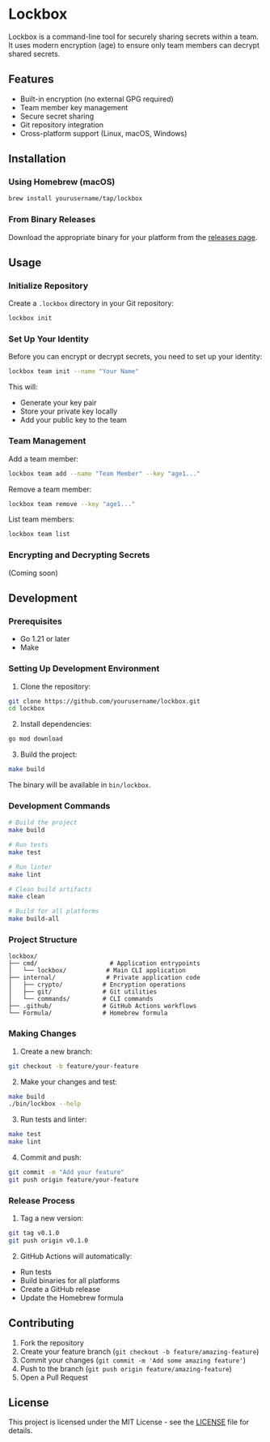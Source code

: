 # Lockbox

Lockbox is a command-line tool for securely sharing secrets within a team. It uses modern encryption (age) to ensure only team members can decrypt shared secrets.

## Features

- Built-in encryption (no external GPG required)
- Team member key management
- Secure secret sharing
- Git repository integration
- Cross-platform support (Linux, macOS, Windows)

## Installation

### Using Homebrew (macOS)

```bash
brew install yourusername/tap/lockbox
```

### From Binary Releases

Download the appropriate binary for your platform from the [releases page](https://github.com/yourusername/lockbox/releases).

## Usage

### Initialize Repository

Create a `.lockbox` directory in your Git repository:

```bash
lockbox init
```

### Set Up Your Identity

Before you can encrypt or decrypt secrets, you need to set up your identity:

```bash
lockbox team init --name "Your Name"
```

This will:
- Generate your key pair
- Store your private key locally
- Add your public key to the team

### Team Management

Add a team member:
```bash
lockbox team add --name "Team Member" --key "age1..."
```

Remove a team member:
```bash
lockbox team remove --key "age1..."
```

List team members:
```bash
lockbox team list
```

### Encrypting and Decrypting Secrets

(Coming soon)

## Development

### Prerequisites

- Go 1.21 or later
- Make

### Setting Up Development Environment

1. Clone the repository:
```bash
git clone https://github.com/yourusername/lockbox.git
cd lockbox
```

2. Install dependencies:
```bash
go mod download
```

3. Build the project:
```bash
make build
```

The binary will be available in `bin/lockbox`.

### Development Commands

```bash
# Build the project
make build

# Run tests
make test

# Run linter
make lint

# Clean build artifacts
make clean

# Build for all platforms
make build-all
```

### Project Structure

```
lockbox/
├── cmd/                    # Application entrypoints
│   └── lockbox/           # Main CLI application
├── internal/              # Private application code
│   ├── crypto/           # Encryption operations
│   ├── git/              # Git utilities
│   └── commands/         # CLI commands
├── .github/              # GitHub Actions workflows
└── Formula/              # Homebrew formula
```

### Making Changes

1. Create a new branch:
```bash
git checkout -b feature/your-feature
```

2. Make your changes and test:
```bash
make build
./bin/lockbox --help
```

3. Run tests and linter:
```bash
make test
make lint
```

4. Commit and push:
```bash
git commit -m "Add your feature"
git push origin feature/your-feature
```

### Release Process

1. Tag a new version:
```bash
git tag v0.1.0
git push origin v0.1.0
```

2. GitHub Actions will automatically:
- Run tests
- Build binaries for all platforms
- Create a GitHub release
- Update the Homebrew formula

## Contributing

1. Fork the repository
2. Create your feature branch (`git checkout -b feature/amazing-feature`)
3. Commit your changes (`git commit -m 'Add some amazing feature'`)
4. Push to the branch (`git push origin feature/amazing-feature`)
5. Open a Pull Request

## License

This project is licensed under the MIT License - see the [LICENSE](LICENSE) file for details.
